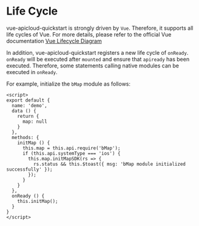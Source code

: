# Life Cycle

vue-apicloud-quickstart is strongly driven by `Vue`. Therefore, it supports all life cycles of Vue. For more details, please refer to the official Vue documentation [Vue Lifecycle Diagram](https://vuejs.org/v2/guide/instance.html#Lifecycle-Diagram)

In addition, vue-apicloud-quickstart registers a new life cycle of `onReady`. `onReady` will be executed after `mounted` and ensure that `apiready` has been executed. Therefore, some statements calling native modules can be executed in `onReady`.

For example, initialize the `bMap` module as follows:

``` vue
<script>
export default {
  name: 'demo',
  data () {
    return {
      map: null
    }
  },
  methods: {
    initMap () {
      this.map = this.api.require('bMap');
      if (this.api.systemType === 'ios') {
        this.map.initMapSDK(rs => {
          rs.status && this.$toast({ msg: 'bMap module initialized successfully' });
        });
      }
    }
  },
  onReady () {    
    this.initMap();
  }
}
</script>
```